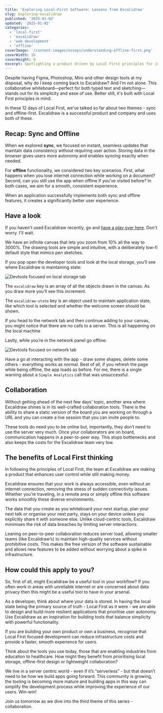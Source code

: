 ```yaml
---
title: 'Exploring Local-First Software: Lessons from Excalidraw'
slug: exploring-excalidraw
published: '2025-01-02'
updated: '2025-01-02'
categories:
  - 'local-first'
  - 'excalidraw'
  - 'web development'
  - 'offline'
coverImage: '/content-images/essays/understanding-offline-first.png'
coverWidth: 16
coverHeight: 9
excerpt: Spotlighting a product driven by Local First principles for inspiration
---
```


Despite having Figma, Photoshop, Miro and other design tools at my disposal, why do I keep coming back to Excalidraw? And I'm not alone. This collaborative whiteboard—perfect for both typed text and sketching—stands out for its simplicity and ease of use. Better still, it's built with Local First principles in mind.

In these 12 days of Local First, we’ve talked so far about two themes - sync and offline-first. Excalidraw is a successful product and company and uses both of these.

## Recap: Sync and Offline

When we explored **sync**, we focused on instant, seamless updates that maintain data consistency without requiring user action. Storing data in the browser gives users more autonomy and enables syncing exactly when needed.

For **offline** functionality, we considered two key scenarios. First, what happens when you lose internet connection while working on a document? Second, can you still use the app when offline if you've visited before? In both cases, we aim for a smooth, consistent experience.

When an application successfully implements both sync and offline features, it creates a significantly better user experience.

## Have a look

If you haven't used Excalidraw recently, go and [have a play over here](https://excalidraw.com/). Don't worry. I'll wait.

We have an infinite canvas that lets you zoom from 10% all the way to 3000%. The drawing tools are simple and intuitive, with a deliberately low-fi default style that mimics pen sketches.

If you pop open the developer tools and look at the local storage, you’ll see where Excalidraw is maintaining state:

![Devtools focused on local storage tab](/content-images/essays/excalidraw-local-storage.png)

The `excalidraw` key is an array of all the objects drawn in the canvas. As you draw more you’ll see this increment.

The `excalidraw-state` key is an object used to maintain application state, like which tool is selected and whether the welcome screen should be shown.

If you head to the network tab and then continue adding to your canvas, you might notice that there are no calls to a server. This is all happening on the local machine

Lastly, while you’re in the network panel go offline:

![Devtools focused on network tab](/content-images/essays/excalidraw-network-image.png)

Have a go at interacting with the app - draw some shapes, delete some others - everything works as normal. Best of all, if you refresh the page while being offline, the app loads as before. For me, there is a single warning about a `Simple Analytics` call that was unsuccessful.

## Collaboration

Without getting ahead of the next few days' topic, another area where Excalidraw shines is in its well-crafted collaboration tools. There is the ability to share a static version of the board you are working on through a URL and you can create a live session that you can invite people to.

These tools do need you to be online but, importantly, they don’t need to use the server very much. Once your collaborators are on board, communication happens in a peer-to-peer way. This stops bottlenecks and also keeps the costs for the Excalidraw team very low.

## The benefits of Local First thinking

In following the principles of Local First, the team at Excalidraw are making a product that enhances user control while still making money.

Excalidraw ensures that your work is always accessible, even without an internet connection, removing the stress of sudden connectivity issues. Whether you’re traveling, in a remote area or simply offline this software works smoothly these diverse environments.

The data that you create as you whiteboard your next startup, plan your next talk or organise your next party, stays on your device unless you explicitly share it with someone else. Unlike cloud-centric tools, Excalidraw minimises the risk of data breaches by limiting server interactions.

Leaning on peer-to-peer collaboration reduces server load, allowing smaller teams (like Excalidraw’s) to maintain high-quality services without prohibitive costs. This makes the free version of the software sustainable and allows new features to be added without worrying about a spike in infrastructure.

## How could this apply to you?

So, first of all, might Excalidraw be a useful tool in your workflow? If you often work in areas with unreliable internet or are concerned about data privacy then this might be a useful tool to have in your arsenal.

As a developer, think about where your data is stored. In having the local state being the primary source of truth - Local First as it were - we are able to design and build more resilient applications that prioritise user autonomy. Use Excalidraw as an inspiration for building tools that balance simplicity with powerful functionality.

If you are building your own product or own a business, recognise that Local First focused development can reduce infrastructure costs and provide a faster, smooth experience for users.

Think about the tools you use today, those that are enabling industries from education to healthcare. How might they benefit from prioritising local storage, offline-first design or lightweight collaboration?

We live in a server centric world - even if it’s “serverless” - but that doesn’t need to be how we build apps going forward. This community is growing, the tooling is becoming more mature and building apps in this way can simplify the development process while improving the experience of our users. Win-win!

Join us tomorrow as we dive into the third theme of this series - collaboration.
